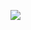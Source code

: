 [![](https://github.com/fiji/registration_3d/actions/workflows/build-main.yml/badge.svg)](https://github.com/fiji/registration_3d/actions/workflows/build-main.yml)

